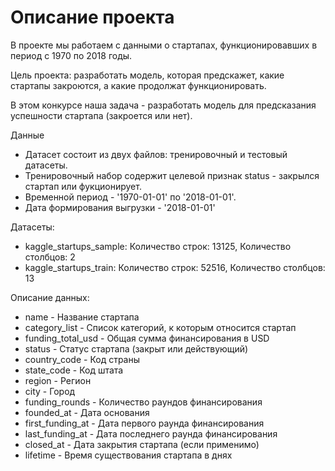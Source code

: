 # Описание проекта

В  проекте мы работаем с данными о стартапах, функционировавших в период с 1970 по 2018 годы.

Цель проекта: разработать модель, которая предскажет, какие стартапы закроются, а какие продолжат функционировать.

В этом конкурсе наша задача - разработать модель для предсказания успешности стартапа (закроется или нет).

Данные

* Датасет состоит из двух файлов: тренировочный и тестовый датасеты.
* Тренировочный набор содержит целевой признак status - закрылся стартап или фукционирует.
* Временной период - '1970-01-01' по '2018-01-01'.
* Дата формирования выгрузки - '2018-01-01'

Датасеты:

* kaggle_startups_sample: Количество строк: 13125, Количество столбцов: 2
* kaggle_startups_train: Количество строк: 52516, Количество столбцов: 13


Описание данных:
* name - Название стартапа
* category_list - Список категорий, к которым относится стартап
* funding_total_usd - Общая сумма финансирования в USD
* status - Статус стартапа (закрыт или действующий)
* country_code - Код страны
* state_code - Код штата
* region - Регион
* city - Город
* funding_rounds - Количество раундов финансирования
* founded_at - Дата основания
* first_funding_at - Дата первого раунда финансирования
* last_funding_at - Дата последнего раунда финансирования
* closed_at - Дата закрытия стартапа (если применимо)
* lifetime - Время существования стартапа в днях

